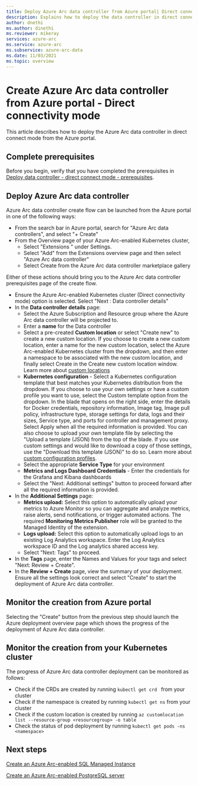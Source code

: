 ```yaml
---
title: Deploy Azure Arc data controller from Azure portal| Direct connect mode
description: Explains how to deploy the data controller in direct connect mode from Azure portal. 
author: dnethi
ms.author: dinethi
ms.reviewer: mikeray
services: azure-arc
ms.service: azure-arc
ms.subservice: azure-arc-data
ms.date: 11/03/2021
ms.topic: overview
---
```


#  Create Azure Arc data controller from Azure portal - Direct connectivity mode

This article describes how to deploy the Azure Arc data controller in direct connect mode from the Azure portal. 

## Complete prerequisites

Before you begin, verify that you have completed the prerequisites in [Deploy data controller - direct connect mode - prerequisites](create-data-controller-direct-prerequisites.md).

## Deploy Azure Arc data controller

Azure Arc data controller create flow can be launched from the Azure portal in one of the following ways:

- From the search bar in Azure portal, search for "Azure Arc data controllers", and select "+ Create"
- From the Overview page of your Azure Arc-enabled Kubernetes cluster,
  - Select "Extensions " under Settings.
  - Select "Add" from the Extensions overview page and then select "Azure Arc data controller"
  - Select Create from the Azure Arc data controller marketplace gallery
  
Either of these actions should bring you to the Azure Arc data controller prerequisites page of the create flow.

- Ensure the Azure Arc-enabled Kubernetes cluster (Direct connectivity mode) option is selected. Select "Next : Data controller details"
- In the **Data controller details** page:
  - Select the Azure Subscription and Resource group where the Azure Arc data controller will be projected to.
  - Enter a **name** for the Data controller
  - Select a pre-created **Custom location** or select "Create new" to create a new custom location. If you choose to create a new custom location, enter a name for the new custom location, select the Azure Arc-enabled Kubernetes cluster from the dropdown, and then enter a namespace to be associated with the new custom location, and finally select Create in the Create new custom location window. Learn more about [custom locations](../kubernetes/conceptual-custom-locations.md)
  - **Kubernetes configuration** - Select a Kubernetes configuration template that best matches your Kubernetes distribution from the dropdown. If you choose to use your own settings or have a custom profile you want to use, select the Custom template option from the dropdown. In the blade that opens on the right side, enter the details for Docker credentials, repository information, Image tag, Image pull policy, infrastructure type, storage settings for data, logs and their sizes, Service type, and ports for controller and management proxy. Select Apply when all the required information is provided. You can also choose to upload your own template file by selecting the "Upload a template (JSON) from the top  of the blade. If you use custom settings and would like to download a copy of those settings, use the "Download this template (JSON)" to do so. Learn more about [custom configuration profiles](create-custom-configuration-template.md).
  - Select the appropriate **Service Type** for your environment
  - **Metrics and Logs Dashboard Credentials** - Enter the credentials for the Grafana and Kibana dashboards
  - Select the "Next: Additional settings" button to proceed forward after all the required information is provided.
- In the **Additional Settings** page:
  - **Metrics upload:** Select this option to automatically upload your metrics to Azure Monitor so you can aggregate and analyze metrics, raise alerts, send notifications, or trigger automated actions. The required **Monitoring Metrics Publisher** role will be granted to the Managed Identity of the extension. 
  - **Logs upload:** Select this option to automatically upload logs to an existing Log Analytics workspace. Enter the Log Analytics workspace ID and the Log analytics shared access key. 
  - Select "Next: Tags" to proceed.
- In the **Tags** page, enter the Names and Values for your tags and select "Next: Review + Create".
- In the **Review + Create** page, view the summary of your deployment. Ensure all the settings look correct and select "Create" to start the deployment of Azure Arc data controller.

## Monitor the creation from Azure portal

Selecting the "Create" button from the previous step should launch the Azure deployment overview page which shows the progress of the deployment of Azure Arc data controller.

## Monitor the creation from your Kubernetes cluster

The progress of Azure Arc data controller deployment can be monitored as follows:

- Check if the CRDs are created by running ```kubectl get crd ``` from your cluster  
- Check if the namespace is created by running ```kubectl get ns``` from your cluster
- Check if the custom location is created by running ```az customlocation list --resource-group <resourcegroup> -o table``` 
- Check the status of pod deployment by running ```kubectl get pods -ns <namespace>```

## Next steps

[Create an Azure Arc-enabled SQL Managed Instance](create-sql-managed-instance.md)

[Create an Azure Arc-enabled PostgreSQL server](create-postgresql-server.md)
